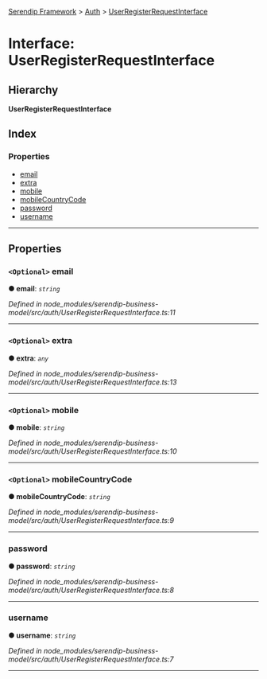 [Serendip Framework](../README.md) > [Auth](../modules/auth.md) > [UserRegisterRequestInterface](../interfaces/auth.userregisterrequestinterface.md)

# Interface: UserRegisterRequestInterface

## Hierarchy

**UserRegisterRequestInterface**

## Index

### Properties

* [email](auth.userregisterrequestinterface.md#email)
* [extra](auth.userregisterrequestinterface.md#extra)
* [mobile](auth.userregisterrequestinterface.md#mobile)
* [mobileCountryCode](auth.userregisterrequestinterface.md#mobilecountrycode)
* [password](auth.userregisterrequestinterface.md#password)
* [username](auth.userregisterrequestinterface.md#username)

---

## Properties

<a id="email"></a>

### `<Optional>` email

**● email**: *`string`*

*Defined in node_modules/serendip-business-model/src/auth/UserRegisterRequestInterface.ts:11*

___
<a id="extra"></a>

### `<Optional>` extra

**● extra**: *`any`*

*Defined in node_modules/serendip-business-model/src/auth/UserRegisterRequestInterface.ts:13*

___
<a id="mobile"></a>

### `<Optional>` mobile

**● mobile**: *`string`*

*Defined in node_modules/serendip-business-model/src/auth/UserRegisterRequestInterface.ts:10*

___
<a id="mobilecountrycode"></a>

### `<Optional>` mobileCountryCode

**● mobileCountryCode**: *`string`*

*Defined in node_modules/serendip-business-model/src/auth/UserRegisterRequestInterface.ts:9*

___
<a id="password"></a>

###  password

**● password**: *`string`*

*Defined in node_modules/serendip-business-model/src/auth/UserRegisterRequestInterface.ts:8*

___
<a id="username"></a>

###  username

**● username**: *`string`*

*Defined in node_modules/serendip-business-model/src/auth/UserRegisterRequestInterface.ts:7*

___


